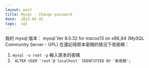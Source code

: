 ```yaml
---
layout: post
title: Mysql - Change password
date:  2023-04-25
tags:  sql
---
```

我的 mysql 版本： mysql  Ver 8.0.32 for macos13 on x86_64 (MySQL Community Server - GPL)
在還記得原本密碼的情況下改密碼：
1. `mysql -u root -p` 輸入原本的密碼
2. ` ALTER USER 'root'@'localhost' IDENTIFIED BY '新密碼';`
